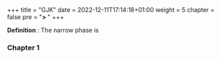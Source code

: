 +++
title = "GJK"
date = 2022-12-11T17:14:18+01:00
weight = 5
chapter = false
pre = "<b>> </b>"
+++

**Definition** : 
The narrow phase is

### Chapter 1




<!-- ### Physics

# Narrow Phase

Lorem Ipsum. -->